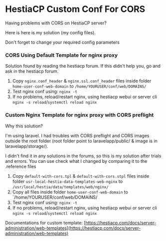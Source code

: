 # HestiaCP Custom Conf For CORS

Having problems with CORS on HestiaCP server?

Here is here is my solution (my config files).

Don't forget to change your required config parameters

### CORS Using Default Template for nginx proxy

Solution found by reading the hestiacp forum.
If this didn't help you, go and ask in the hestiacp forum.

1. Copy `nginx.conf_header` & `nginx.ssl.conf_header` files inside folder `home-user-conf-web-domain` to `/home/YOURUSER/conf/web/DOMAINS/`
2. Test nginx conf using: `nginx -t`
3. If no problems, reload/restart nginx, using hestiacp webui or server cli `nginx -s reload`/`systemctl reload nginx`

### Custom Nginx Template for nginx proxy with CORS preflight

Why this solution?

I'm using laravel. I had troubles with CORS preflight and CORS images outside the root folder (root folder point to laravelapp/public/ & image is in laravelapp/storage/).

I didn't find it in any solutions in the forums, so this is my solution after trials and errors. You can use check what I changed by comparing it to the .reference files

1. Copy `default-with-cors.tpl` & `default-with-cors.stpl` files inside folder `usr-local-hestia-data-templates-web-nginx` to `/usr/local/hestia/data/templates/web/nginx/`
2. Copy all files inside folder `home-user-conf-web-domain` to `/home/YOURUSER/conf/web/DOMAINS/
3. Test nginx conf using: `nginx -t`
4. If no problems, reload/restart nginx, using hestiacp webui or server cli `nginx -s reload`/`systemctl reload nginx`

Documentations for custom template: [https://hestiacp.com/docs/server-administration/web-templates](https://hestiacp.com/docs/server-administration/web-templates)
